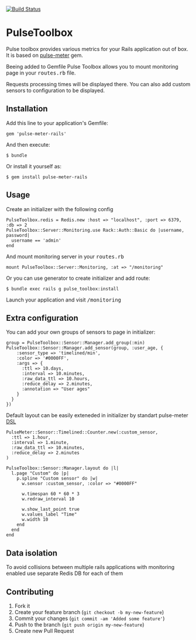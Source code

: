 [![Build Status](https://secure.travis-ci.org/averyanov/pulse-meter-rails.png)](http://travis-ci.org/averyanov/pulse-meter-rails)

# PulseToolbox
Pulse toolbox provides various metrics for your Rails application out of box.
It is based on [pulse-meter](https://github.com/savonarola/pulse-meter) gem.

Beeing added to Gemfile Pulse Toolbox allows you to mount monitoring page in 
your <tt>routes.rb</tt> file.

Requests processing times will be displayed there. You can also add custom
sensors to configuration to be displayed.


## Installation

Add this line to your application's Gemfile:

    gem 'pulse-meter-rails'

And then execute:

    $ bundle

Or install it yourself as:

    $ gem install pulse-meter-rails

## Usage

Create an initializer with the following config

    PulseToolbox.redis = Redis.new :host => "localhost", :port => 6379, :db => 2
    PulseToolbox::Server::Monitoring.use Rack::Auth::Basic do |username, password|
      username == 'admin'
    end

And mount monitoring server in your <tt>routes.rb</tt>

    mount PulseToolbox::Server::Monitoring, :at => "/monitoring"

Or you can use generator to create initializer and add route:
    
    $ bundle exec rails g pulse_toolbox:install

Launch your application and visit <tt>/monitoring</tt>

## Extra configuration

You can add your own groups of sensors to page in initializer:
    
    group = PulseToolbox::Sensor::Manager.add_group(:min)
    PulseToolbox::Sensor::Manager.add_sensor(group, :user_age, {
        :sensor_type => 'timelined/min',
        :color => '#0000FF',
        :args => {
          :ttl => 10.days,
          :interval => 10.minutes,
          :raw_data_ttl => 10.hours,
          :reduce_delay => 2.minutes,
          :annotation => "User ages"
        }
      }
    })
    
Default layout can be easily exteneded in initializer by standart pulse-meter [DSL](https://github.com/savonarola/pulse-meter#full-example-with-dsl-explanation)
    
    PulseMeter::Sensor::Timelined::Counter.new(:custom_sensor,
      :ttl => 1.hour,
      :interval => 1.minute,
      :raw_data_ttl => 10.minutes,
      :reduce_delay => 2.minutes
    )

    PulseToolbox::Sensor::Manager.layout do |l|
      l.page "Custom" do |p|
        p.spline "Custom sensor" do |w|
          w.sensor :custom_sensor, :color => "#0000FF"

          w.timespan 60 * 60 * 3
          w.redraw_interval 10

          w.show_last_point true
          w.values_label "Time"
          w.width 10
        end
      end
    end

## Data isolation

To avoid collisions between multiple rails applications with monitoring enabled use separate Redis DB for each of them

## Contributing

1. Fork it
2. Create your feature branch (`git checkout -b my-new-feature`)
3. Commit your changes (`git commit -am 'Added some feature'`)
4. Push to the branch (`git push origin my-new-feature`)
5. Create new Pull Request
